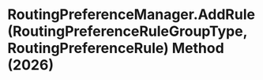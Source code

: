 # RoutingPreferenceManager.AddRule(RoutingPreferenceRuleGroupType, RoutingPreferenceRule) Method (2026)

﻿